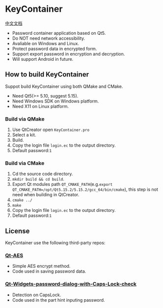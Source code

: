 ﻿# KeyContainer
[中文文档](https://github.com/realth000/keycontainer/blob/master/README_zh_CN.md)
+ Password container application based on Qt5.
+ Do NOT need network accessibility.
+ Avaliable on Windows and Linux.
+ Protect password data in encrypted form.
+ Support export password in encryption and decryption.
+ Will support Android in future.
## How to build KeyContainer
Suppot build KeyContainer using both QMake and CMake.
+ Need Qt5(>= 5.10, suggest 5.15).
+ Need Windows SDK on Windows platform.
+ Need X11 on Linux platform.
### Build via QMake
1. Use QtCreator open ``KeyContainer.pro``
2. Select a kit.
3. Build.
5. Copy the login file ``login.ec`` to the output directory.
6. Default password:``1``
### Build via CMake
1. Cd the source code directory.
2. ``mkdir build && cd build``.
3. Export Qt modules path ``QT_CMAKE_PATH``(e.g.``export QT_CMAKE_PATH=/opt/Qt5.15.2/5.15.2/gcc_64/bin/cmake``), this step is not need when building in QtCreator.
4. ``cmake ../``
5. ``make``
6. Copy the login file ``login.ec`` to the output directory.
7. Default password:``1``
## License
KeyContainer use the following third-party repos:
### [Qt-AES](https://github.com/bricke/Qt-AES/)
+ Simple AES encrypt method.
+ Code used in saving password data.
### [Qt-Widgets-password-dialog-with-Caps-Lock-check](https://github.com/savolai/Qt-Widgets-password-dialog-with-Caps-Lock-check/)
+ Detection on CapsLock.
+ Code used in the part hint inputing password.
